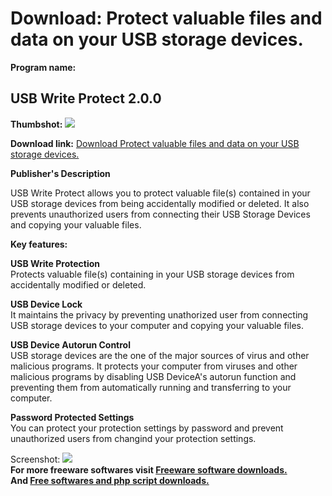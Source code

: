 # Download: Protect valuable files and data on your USB storage devices.

**Program name:**

## USB Write Protect 2.0.0

  
**Thumbshot:** ![](http://www.freewarefiles.com/screenshot/usbwriteprtct_md.jpg)   
  
**Download link:** [Download Protect valuable files and data on your USB storage devices.](http://freesoftwares.boysofts.com/USB-Write-Protect_program_74908.html)  
  


**Publisher's Description**  
  


USB Write Protect allows you to protect valuable file(s) contained in your USB storage devices from being accidentally modified or deleted. It also prevents unauthorized users from connecting their USB Storage Devices and copying your valuable files. 

**Key features:**

**USB Write Protection**  
Protects valuable file(s) containing in your USB storage devices from accidentally modified or deleted.

**USB Device Lock**  
It maintains the privacy by preventing unathorized user from connecting USB storage devices to your computer and copying your valuable files.

**USB Device Autorun Control**  
USB storage devices are the one of the major sources of virus and other malicious programs. It protects your computer from viruses and other malicious programs by disabling USB DeviceA's autorun function and preventing them from automatically running and transferring to your computer.

**Password Protected Settings**  
You can protect your protection settings by password and prevent unauthorized users from changind your protection settings.

  
  
Screenshot: ![](http://www.freewarefiles.com/screenshot/usbwriteprtct.jpg)   
**For more freeware softwares visit [Freeware software downloads.](http://freesoftwares.boysofts.com/)**   
**And [Free softwares and php script downloads.](http://www.boysofts.com/)**
